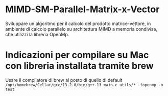 # MIMD-SM-Parallel-Matrix-x-Vector
Sviluppare un algoritmo per il calcolo del prodotto matrice-vettore, in ambiente di calcolo parallelo su architettura MIMD a memoria condivisa, che utilizzi la libreria OpenMp.

# Indicazioni per compilare su Mac con libreria installata tramite brew
Usare il compilatore di brew al posto di quello di default
`/opt/homebrew/Cellar/gcc/13.2.0/bin/g++-13 main.c utils/* -fopenmp -o test`
